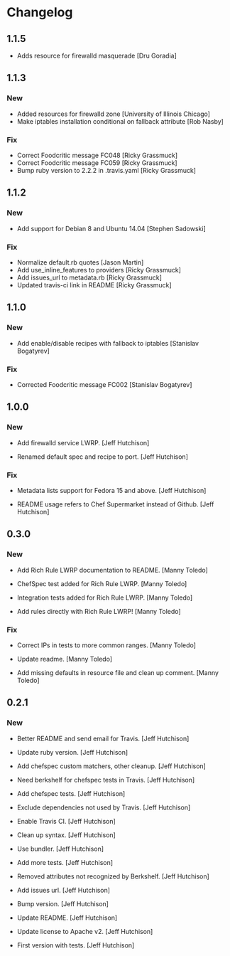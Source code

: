 # Changelog

## 1.1.5
* Adds resource for firewalld masquerade [Dru Goradia]

## 1.1.3

### New

* Added resources for firewalld zone [University of Illinois Chicago]
* Make iptables installation conditional on fallback attribute [Rob Nasby]

### Fix

* Correct Foodcritic message FC048 [Ricky Grassmuck]
* Correct Foodcritic message FC059 [Ricky Grassmuck]
* Bump ruby version to 2.2.2 in .travis.yaml [Ricky Grassmuck]

## 1.1.2

### New

* Add support for Debian 8 and Ubuntu 14.04 [Stephen Sadowski]

### Fix

* Normalize default.rb quotes [Jason Martin]
* Add use_inline_features to providers [Ricky Grassmuck]
* Add issues_url to metadata.rb [Ricky Grassmuck]
* Updated travis-ci link in README [Ricky Grassmuck]

## 1.1.0

### New

* Add enable/disable recipes with fallback to iptables [Stanislav Bogatyrev]

### Fix

* Corrected Foodcritic message FC002  [Stanislav Bogatyrev]

## 1.0.0

### New

* Add firewalld service LWRP. [Jeff Hutchison]

* Renamed default spec and recipe to port. [Jeff Hutchison]

### Fix

* Metadata lists support for Fedora 15 and above. [Jeff Hutchison]

* README usage refers to Chef Supermarket instead of Github. [Jeff Hutchison]


## 0.3.0

### New

* Add Rich Rule LWRP documentation to README. [Manny Toledo]

* ChefSpec test added for Rich Rule LWRP. [Manny Toledo]

* Integration tests added for Rich Rule LWRP. [Manny Toledo]

* Add rules directly with Rich Rule LWRP! [Manny Toledo]

### Fix

* Correct IPs in tests to more common ranges. [Manny Toledo]

* Update readme. [Manny Toledo]

* Add missing defaults in resource file and clean up comment. [Manny Toledo]

## 0.2.1

### New

* Better README and send email for Travis. [Jeff Hutchison]

* Update ruby version. [Jeff Hutchison]

* Add chefspec custom matchers, other cleanup. [Jeff Hutchison]

* Need berkshelf for chefspec tests in Travis. [Jeff Hutchison]

* Add chefspec tests. [Jeff Hutchison]

* Exclude dependencies not used by Travis. [Jeff Hutchison]

* Enable Travis CI. [Jeff Hutchison]

* Clean up syntax. [Jeff Hutchison]

* Use bundler. [Jeff Hutchison]

* Add more tests. [Jeff Hutchison]

* Removed attributes not recognized by Berkshelf. [Jeff Hutchison]

* Add issues url. [Jeff Hutchison]

* Bump version. [Jeff Hutchison]

* Update README. [Jeff Hutchison]

* Update license to Apache v2. [Jeff Hutchison]

* First version with tests. [Jeff Hutchison]
